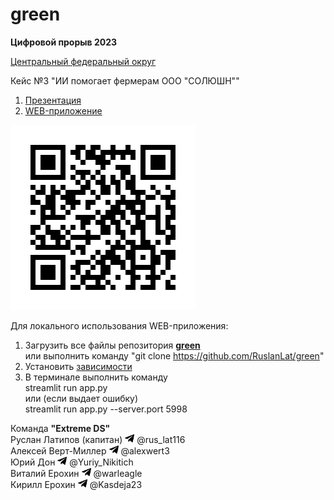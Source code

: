 # green

**Цифровой прорыв 2023**

[Центральный федеральный округ](https://hacks-ai.ru/hackathons.html?eventId=969064)

Кейс №3 "ИИ помогает фермерам ООО "СОЛЮШН""

1. [Презентация](https://github.com/RuslanLat/green/blob/main/presentation.pdf)
2. [WEB-приложение](https://green.streamlit.app/)

![web](https://github.com/RuslanLat/green/blob/main/images/web.gif)

Для локального использования WEB-приложения:
1. Загрузить все файлы репозитория [**green**](https://github.com/RuslanLat/green) \
    или выполнить команду "git clone https://github.com/RuslanLat/green"
2. Установить [зависимости](https://github.com/RuslanLat/green/blob/main/requirements.txt)
3. В терминале выполнить команду \
    streamlit run app.py \
    или (если выдает ошибку) \
    streamlit run app.py --server.port 5998 


Команда **"Extreme DS"** \
Руслан Латипов (капитан) <img src="https://github.com/RuslanLat/green/blob/main/images/telegram_icon.png" width="15"> @rus_lat116 \
Алексей Верт-Миллер <img src="https://github.com/RuslanLat/green/blob/main/images/telegram_icon.png" width="15"> @alexwert3 \
Юрий Дон <img src="https://github.com/RuslanLat/green/blob/main/images/telegram_icon.png" width="15"> @Yuriy_Nikitich \
Виталий Ерохин <img src="https://github.com/RuslanLat/green/blob/main/images/telegram_icon.png" width="15"> @warleagle \
Кирилл Ерохин <img src="https://github.com/RuslanLat/green/blob/main/images/telegram_icon.png" width="15"> @Kasdeja23